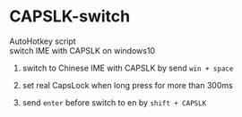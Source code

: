 # CAPSLK-switch
AutoHotkey script  
switch IME with CAPSLK on windows10

1. switch to Chinese IME with CAPSLK by send `win + space`

2. set real CapsLock when long press for more than 300ms

3. send `enter` before switch to en by `shift + CAPSLK`
